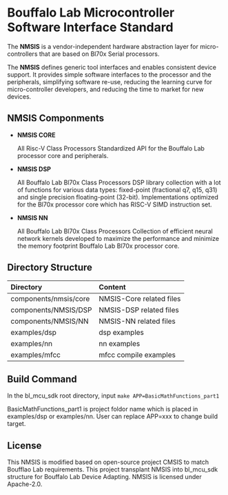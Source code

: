 
# Bouffalo Lab Microcontroller Software Interface Standard

The **NMSIS** is a vendor-independent hardware abstraction layer for micro-controllers that are based on Bl70x Serial processors.

The **NMSIS** defines generic tool interfaces and enables consistent device support.
It provides simple software interfaces to the processor and the peripherals, simplifying software re-use, reducing the learning
curve for micro-controller developers, and reducing the time to market for new devices.

## NMSIS Componments

* **NMSIS CORE**

    All Risc-V Class Processors Standardized API for the Bouffalo Lab processor core and peripherals.

* **NMSIS DSP**

    All Bouffalo Lab Bl70x Class Processors DSP library collection with a lot of functions for various data types:
    fixed-point (fractional q7, q15, q31) and single precision floating-point (32-bit).
    Implementations optimized for the Bl70x processor core which has RISC-V SIMD instruction set.

* **NMSIS NN**

    All Bouffalo Lab Bl70x Class Processors Collection of efficient neural network kernels developed to maximize
    the performance and minimize the memory footprint Bouffalo Lab Bl70x processor core.
 
## Directory Structure

| Directory                  | Content                                                   |
|:-------------------------- |:--------------------------------------------------------- |
| components/nmsis/core      | NMSIS-Core related files                                  |
| components/NMSIS/DSP       | NMSIS-DSP related files                                   |
| components/NMSIS/NN        | NMSIS-NN related files                                    |
| examples/dsp               | dsp examples                                              |
| examples/nn                | nn examples                                               |
| examples/mfcc              | mfcc compile examples                                     |

## Build Command

In the bl_mcu_sdk root directory, input
`` make APP=BasicMathFunctions_part1 ``

BasicMathFunctions_part1 is project foldor name which is placed in examples/dsp or examples/nn.
User can replace APP=xxx to change build target.


## License

This NMSIS is modified based on open-source project CMSIS to match Boufflao Lab requirements.
This project transplant NMSIS into bl_mcu_sdk structure for Bouffalo Lab Device Adapting.
NMSIS is licensed under Apache-2.0.
